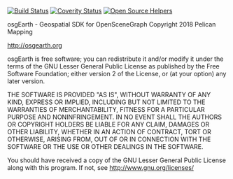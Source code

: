 [![Build Status](https://travis-ci.org/gwaldron/osgearth.svg?branch=master)](https://travis-ci.org/gwaldron/osgearth)
[![Coverity Status](https://scan.coverity.com/projects/9251/badge.svg)](https://scan.coverity.com/projects/gwaldron-osgearth)
[![Open Source Helpers](https://www.codetriage.com/gwaldron/osgearth/badges/users.svg)](https://www.codetriage.com/gwaldron/osgearth)

osgEarth - Geospatial SDK for OpenSceneGraph
Copyright 2018 Pelican Mapping

http://osgearth.org

osgEarth is free software; you can redistribute it and/or modify
it under the terms of the GNU Lesser General Public License as published by
the Free Software Foundation; either version 2 of the License, or
(at your option) any later version.

THE SOFTWARE IS PROVIDED "AS IS", WITHOUT WARRANTY OF ANY KIND, EXPRESS OR
IMPLIED, INCLUDING BUT NOT LIMITED TO THE WARRANTIES OF MERCHANTABILITY,
FITNESS FOR A PARTICULAR PURPOSE AND NONINFRINGEMENT. IN NO EVENT SHALL THE
AUTHORS OR COPYRIGHT HOLDERS BE LIABLE FOR ANY CLAIM, DAMAGES OR OTHER
LIABILITY, WHETHER IN AN ACTION OF CONTRACT, TORT OR OTHERWISE, ARISING
FROM, OUT OF OR IN CONNECTION WITH THE SOFTWARE OR THE USE OR OTHER DEALINGS
IN THE SOFTWARE.

You should have received a copy of the GNU Lesser General Public License
along with this program.  If not, see <http://www.gnu.org/licenses/>
